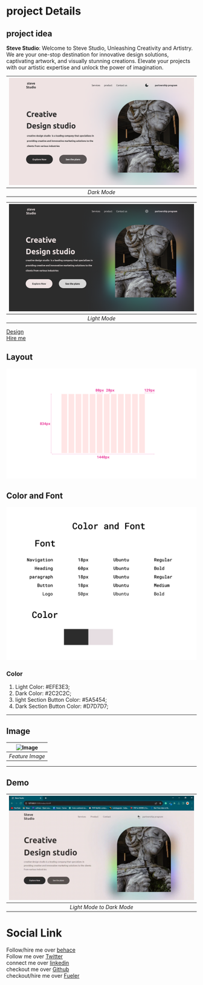 # project Details

## project idea
   **Steve Studio**: Welcome to Steve Studio,  Unleashing Creativity and Artistry. We are your one-stop destination for innovative design solutions, captivating artwork, and visually stunning creations. Elevate your projects with our artistic expertise and unlock the power of imagination.

 |![project](https://raw.githubusercontent.com/Rockky1997/Frontend/main/asset%20for%20projects/Studio%20light.png)|
  |:--:| 
  |*Dark Mode*|
 
 |![project](https://raw.githubusercontent.com/Rockky1997/Frontend/main/asset%20for%20projects/Studio%20dark.png)|
 |:--:| 
  |*Light Mode*|

 [Design](https://www.behance.net/gallery/175906109/Steve-Studio-(Dummy-project-For-portfolio-))<br />
 [Hire me](https://fueler.io/ramc/steve-studio-artistic-approach)

## Layout
 ![Layout](https://raw.githubusercontent.com/Rockky1997/Frontend/main/asset%20for%20projects/layout%20grid%20-%20steve%20studio.png)

## Color and Font 
 ![Color and Font](https://raw.githubusercontent.com/Rockky1997/Frontend/main/asset%20for%20projects/dark%20mode%20-%20Color%20and%20Font%20-%20steve%20studio.png)

 ### Color
   1. Light Color: #EFE3E3;
   2. Dark Color: #2C2C2C;
   3. light Section Button Color: #5A5454;
   4. Dark Section Button Color: #D7D7D7;
-----    

## Image
   
| ![Image](https://github.com/Rockky1997/Frontend/blob/main/asset%20for%20projects/studio-1.png?raw=true) |
|:--:|
|*Feature Image*|
-----    

## Demo
   
| ![Demo](https://raw.githubusercontent.com/Rockky1997/Frontend/main/asset%20for%20projects/light%20mode%20to%20dark%20mode.gif) |
|:--:|
|*Light Mode to Dark Mode*|


# Social Link

   Follow/hire me over [behace](https://www.behance.net/ramchakraborty)<br />
   Follow me over [Twitter](https://twitter.com/ram_chakra1997)<br />
   connect me over [linkedin](https://www.linkedin.com/in/ramesh-chakraborty-ba40b6282/)<br />
   checkout me over [Github](https://github.com/Rockky1997)<br />
   checkout/hire me over [Fueler](https://fueler.io/ramc)
